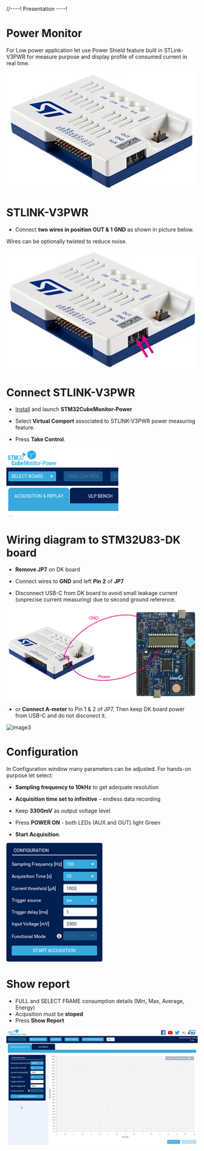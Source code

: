 //----!
Presentation
----!
# Power Monitor
For Low power application let use Power Shield feature built in STLink-V3PWR for measure purpose and display profile of consumed current in real time.

![image](./img/V3PWR.png) 

# STLINK-V3PWR
- Connect **two wires in position OUT & 1 GND** as shown in picture below. 

<ainfo>
Wires can be optionally twisted to reduce noise.
</ainfo> 
<p> </p>

![image](./img/V3PWRwire.png)


# Connect STLINK-V3PWR
- [Install](https://www.st.com/en/development-tools/stm32cubemonpwr.html) and launch **STM32CubeMonitor-Power**

- Select **Virtual Comport** associated to STLINK-V3PWR power measuring feature.

- Press **Take Control**.

![gif1](./img/CubeMX_PwrMon_SelectBoard.gif)

# Wiring diagram to STM32U83-DK board
- **Remove JP7** on DK board

- Connect wires to **GND** and left **Pin 2** of **JP7**
  
- Disconnect USB-C from DK board to avoid small leakage current (unprecise current measuring) due to second ground reference.

![image2](./img/wiring.png) 

- or **Connect A-meter** to Pin 1 & 2 of JP7. Then keep DK board power from USB-C and do not disconect it. 
  
![image3](./img/Ameter.png) 

# Configuration
In Configuration window many parameters can be adjusted. For hands-on purpose let select:

- **Sampling frequency to 10kHz** to get adequate resolution

- **Acquisition time set to infinitive** – endless data recording

- Keep **3300mV** as output voltage level

- Press **POWER ON** - both LEDs (AUX and OUT) light Green

- **Start Acquisition**.

![gif2](./img/CubeMX_PwrMon_Conf.gif)

# Show report
- FULL and SELECT FRAME consumption details (Min, Max, Average, Energy)
- Acqusition must be **stoped**
- Press **Show Report**

![gif3](./img/showreport.gif)



